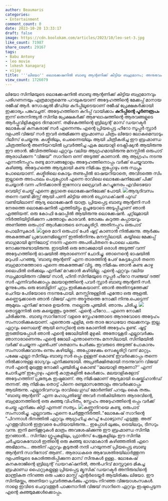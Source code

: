 ```yaml
---
author: Beaumaris
categories:
- Entertainment
comment_count: 0
date: 2023-10-20 13:33:17
draft: false
image: https://cdn.boolokam.com/articles/2023/10/leo-set-3.jpg
like_count: 71987
share_count: 29167
tags:
- Babu Antony
- leo movie
- lokesh kanagaraj
- vijay
title: '''ലിയോ'' ലൊക്കേഷനില്‍ ബാബു ആന്റണിക്ക് കിട്ടിയ ബഹുമാനം; അനുഭവം പങ്കിട്ട് മേക്കപ്പ്മാന്‍'
view_count: 1726079
---
```


ലിയോ സിനിമയുടെ ലൊക്കേഷനിൽ ബാബു ആന്റണിക്ക് കിട്ടിയ ബഹുമാനവും പരിഗണനയും എത്രമാത്രമെന്നു പറയുകയാണ് അദ്ദേഹത്തിന്റെ മേക്കപ്പ് മാനായ രജീഷ് ആർ. സോഷ്യൽ മീഡിയ കുറിപ്പിലൂടെയാണ് രജീഷ് പ്രേക്ഷകർക്കായി ഇക്കാര്യം പങ്കുവച്ചത്. അദ്ദേഹത്തിനെ കുറിപ്പ് വായിക്കാം **കുറിപ്പിന്റെ പൂര്‍ണരൂപം** ഇന്ന് തെന്നിന്ത്യൻ സിനിമ പ്രേക്ഷകർക്ക് ആഘോഷത്തിന്റെ ആരവങ്ങളുടെ ആർപ്പുവിളികളുടെ ദിനമാണ്. തമിഴകത്തിന്റെ ബ്രില്യന്റ് മാസ് ഡയറക്ടർ ലോകേഷ് കനകരാജ് സർ എന്നെന്നും എന്റെ പ്രിയപ്പെട്ട ഹീറോ സൂപ്പർ സ്റ്റാർ ദളപതി വിജയ് സർ ഇവർ ഒരുമിക്കുന്ന ബ്രഹ്മാണ്ഡ ചിത്രം ലിയോ ലോകമെമ്പാടും റിലീസ് ചെയ്യുന്നു. കശ്മീരിലും, ചെന്നൈയിലും ആയി ചിത്രീകരിച്ച ഈ ബ്രഹ്മാണ്ഡ ചിത്രത്തിന്റെ അണിയറയിൽ പ്രവർത്തിച്ച ഏക മലയാളി ടെക്നീഷ്യൻ ആയിരുന്നു ഈ ഞാൻ. ജീവിതത്തിലെ ഏറ്റവും വലിയ ആഗ്രഹമായിരുന്നു മനസ്സിൽ ഒരുപാട് ആരാധിക്കുന്ന "വിജയ്" സാറിനെ ഒന്ന് അടുത്ത് കാണാൻ. ആ ആഗ്രഹം നടന്നു എന്നതിനപ്പുറം രണ്ടു മാസങ്ങളോളം അദ്ദേഹത്തിനൊപ്പം വർക്ക് ചെയ്യുവാനും കഴിഞ്ഞു. അദ്ദേഹത്തെ ആദ്യമായി കണ്ട നിമിഷം ഇപ്പോഴും ഒരു സ്വപ്നം പോലെയാണ്. കശ്മീരിലെ കൊടും തണുപ്പില്‍ ഭാഷയറിയാതെ, അവിടത്തെ സിം ഇല്ലാതെ അടപടലം പെട്ടപ്പോൾ എന്നെ രാവിലെ ലൊക്കേഷനിലേക്ക് പിക്ക് ചെയ്യാൻ വന്ന ഹിന്ദിക്കാരൻ ഇന്നോവ ഡ്രൈവർ കുറച്ചുനേരം എവിടെയോ വെയിറ്റ് ചെയ്ത് എന്നെ കൂട്ടാതെ ലൊക്കേഷനിലേക്ക് പോയി. ![](https://cdn.boolokam.com/articles/2023/10/leo-set-3.jpg)ആദ്യദിവസം തന്നെ വണ്ടി മിസ്സ്‌ ആയി പണി കിട്ടിയ ഞാൻ പ്രൊഡക്‌ഷൻ ഫുഡ് വണ്ടിയിലാണ് ആദ്യ ലൊക്കേഷൻ യാത്ര. പ്രിയപ്പെട്ട ബാബു ആന്റണി സർ നേരത്തെ ലൊക്കേഷനിൽ എത്തിയിട്ടും ഉച്ചയോടെ അടുപ്പിച്ചാണ് ഞാൻ എത്തിയത്. ഒരു കോഫി ഷോപ്പിൽ ആയിരുന്നു ലൊക്കേഷൻ. ചുറ്റിലുമായി നിർത്തിയിട്ടിരിക്കുന്ന പത്തോളം കാരവൻ. തോക്കും കറുത്ത കുപ്പായവും അണിഞ്ഞ ഒരുപാട് ആൾക്കാരുടെ സെക്യൂരിറ്റി. അതിനപ്പുറം ഒരുപാട് പൊലീസുകാർ. ![](https://cdn.boolokam.com/articles/2023/10/leo-set-5.jpg)ദൂരെ മാറി ഒരുപാട് പേർ ഷൂട്ട്‌ കാണാൻ നിൽക്കുന്നു. ആർക്കും അകത്തേക്ക് പ്രവേശനമില്ലെന്ന് ഇതിൽനിന്നും മനസ്സിലായി. കയ്യിലെ മേക്കപ്പ് ബാഗുമായി മുന്നിലോട്ട് നടന്ന എന്നെ അപരിചിതനെ പോലെ പലരും നോക്കുന്നുണ്ടായിരുന്നു. ഇടയിൽ ഒരു തോക്കുമായി ഒരാൾ അടുത്ത് വന്ന് അദ്ദേഹത്തിന്റെ ഭാഷയിൽ ആരാണെന്ന് ചോദിച്ചു. ഞാനെന്റെ ഭാഷയിൽ മറുപടി പറഞ്ഞു, ‘ബാബു ആന്റണി’ എന്ന താരത്തിന്റ പേര് കേട്ടപ്പോൾ തന്നെ ബഹുമാനത്തോടെ എന്നെ അകത്തേക്ക് വിട്ടു. ആ നിമിഷം ഞാൻ കണ്ട കാഴ്ച ലൈഫിൽ ഒരിക്കലും എനിക്ക് മറക്കാൻ കഴിയില്ല. എന്റെ ഏറ്റവും വലിയ സ്വപ്നമായിരുന്ന വിജയ് സാർ, ഹിന്ദി സിനിമയുടെ സൂപ്പർ ഹീറോ സഞ്ജയ് ദത്ത് സർ എന്നിവർക്കൊപ്പം മലയാളത്തിന്റെ പവർ സ്റ്റാർ ബാബു ആന്റണി സർ. മൂന്നുപേരും ഒരു ടേബിളിന് ചുറ്റും ഇരിക്കുകയാണ്. ഞാൻ അതിനടുത്തേക്ക് ചെറിയ പേടിയോടെ നടന്നുപോയി. മനസ്സിനുള്ളിൽ എന്തോ ഒരു ആളൽ. കണ്ണെടുക്കാതെ ഞാൻ വിജയ് എന്ന അദ്ഭുതത്തെ നോക്കി നിന്നു.പെട്ടെന്ന് ആമുഖം എനിക്ക് നേരെ ഉയർന്നു. നല്ലൊരു പുഞ്ചിരി. ഞാനും ചിരിച്ചു. ![](https://cdn.boolokam.com/articles/2023/10/leo-set-2.jpg)തൊട്ടുമുന്നിൽ ഒരു കയ്യെത്തും ദൂരത്ത്. എന്റെ ഹീറോ... എന്നെ നോക്കി ചിരിക്കുന്നു.. ബാബു സാറിനോട്‌ വളരെ സ്നേഹത്തോടെ ആദരവോടെ അദ്ദേഹം സംസാരിക്കുകയാണ്. എന്തൊരു എളിമ, ഒരു താര ജാഡയോ തലക്കനവും ഇല്ല. ഏറ്റവും സൈലന്റ് ആയി സെറ്റിന്റെ ഒരു കോണിൽ അദ്ദേഹം ഉണ്ട്. ഷൂട്ട് തുടങ്ങിയപ്പോൾ ഞാൻ എന്റെ ജോലിയിൽ മുഴുകി. അതോടുകൂടി എല്ലാവർക്കും ഞാനാരാണെന്നും എന്റെ ജോലി എന്താണെന്നും മനസിലായി. സിനിമയിൽ വർക്ക് ചെയ്യുന്ന എൺപത് ശതമാനം പേർക്കും ഇവരുടെ അടുത്ത് പോകാനും സംസാരിക്കുവാനും ഒന്നും കഴിയില്ല.. അപ്പോഴേക്കും സെക്യൂരിറ്റി വന്ന് മാറ്റും. പക്ഷേ എല്ലാ സീനിലും ബാബു സർ ഒപ്പം ഉള്ളത് കൊണ്ട് ഇവർക്കൊപ്പം തന്നെ നിൽക്കാനുള്ള ഭാഗ്യവും എനിക്കുണ്ടായി. അപ്രതീക്ഷിതമായി നടന്നുവന്ന വിജയ് സർ എന്റെ മുഖത്തു നോക്കി പുഞ്ചിരിച്ചു കൊണ്ട് ‘‘മലയാളി ആണോ?’’ എന്ന് ചോദിച്ചത് ഇപ്പോഴും എന്റെ കാതുകളിൽ കേൾക്കാം. മലയാളികളോട് അദ്ദേഹത്തിന് പ്രത്യേക ഇഷ്ടമാണ്. ആ നിമിഷമാണ് ആദ്യമായി ഷെയ്ക്ക്ഹാൻഡ് തന്നത്. ആ നിമിഷം തൊട്ട് പിന്നെ രണ്ടുമാസത്തോളം അവർക്കൊപ്പം ആയിരുന്നു. എല്ലാദിവസവും രാവിലെ ഗുഡ് മോർണിങ് പറയും കൈ തരും. "ബാബു ആന്റണി" എന്ന മഹാപ്രതിഭയ്ക്ക് അവർ നൽകിയിരുന്ന ആദരവിന്റെ, ബഹുമാനത്തിന്റെ ഒരു കുഞ്ഞു വിഹിതം, സ്നേഹം അദ്ദേഹത്തിന്റെ ഒപ്പം വർക്ക് ചെയ്ത എനിക്കും കിട്ടി എന്നത് സത്യം. ![](https://cdn.boolokam.com/articles/2023/10/leo-set-1.jpg)കണ്ണുനിറയെ കണ്ടു, ഒരുപാട് സംസാരിച്ചു. എല്ലാവരും എന്നെ ചേർത്തുനിർത്തി.."ലോകേഷ് സാറിന്റെ "പിറന്നാള്‍ ദിനത്തിൽ ഏറ്റവും ആഗ്രഹിച്ച കുറച്ച് ഫോട്ടോസ് എടുത്തു. അത് പുറത്തുവിടാൻ ഇതുവരെ പേടിയായിരുന്നു... ഇപ്പോൾ ലുക്കും, ട്രെയിലറും, ടീസറും വന്നു. ഇനി മണിക്കൂറുകൾ മാത്രം അവശേഷിക്കുന്നു ഈ ബ്രഹ്മാണ്ഡ സിനിമ ഇറങ്ങാൻ... സിനിമാ ഗ്രൂപ്പുകളിലും, ഫ്രാൻസ് പേജുകളിലും ഈ സിനിമ ചർച്ചയാകുമ്പോൾ ഇതിന്റെ ഒരു കുഞ്ഞു ഭാഗമാകാൻ കഴിഞ്ഞതിൽ ഏറെ അഭിമാനം... അതിന് ഏറ്റവും കൂടുതൽ നന്ദി പറയുന്നത് പ്രിയപ്പെട്ട ബാബു ആന്റണി സാറിനോട്‌ ആണ്.. ആരാധകരെ ആവേശതിരയിലാർത്തുന്ന ദളപതിയുടെ കോരിത്തരിപ്പിക്കുന്ന മാസ് സീനുകൾ ഉള്ള.. ലോകേഷ് കനകരാജിന്റെ ബ്രില്യന്റ് ഡയറക്‌ഷനിൽ, അൻപറിവ് മാസ്റ്ററുടെ മികച്ച ബ്രഹ്മാണ്ഡ ഫൈറ്റുകളുള്ള പ്രിയപ്പെട്ട മ്യൂസിക് ഡയറക്ടർ അനിരുദ്ധിന്റെ മാന്ത്രികത നിറഞ്ഞ ഒരു പക്കാ മാസ്സ് എന്റർടെയ്നർ ആയിരിക്കും ലിയോ. ഈ സിനിമയ്ക്കും, അണിയറ പ്രവർത്തകർക്കും ഹൃദയം നിറഞ്ഞ വിജയാശംസകൾ. നാളെ ഇവിടെ ചെറുവത്തൂർ പാക്കനാറിൽ വിജയ് സാറിനെ ഏറ്റവും ഇഷ്ടപ്പെടുന്ന എന്റെ കുഞ്ഞുമക്കൾക്കൊപ്പം.